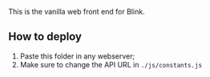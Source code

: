 This is the vanilla web front end for Blink.

## How to deploy
1. Paste this folder in any webserver;
2. Make sure to change the API URL in `./js/constants.js`
